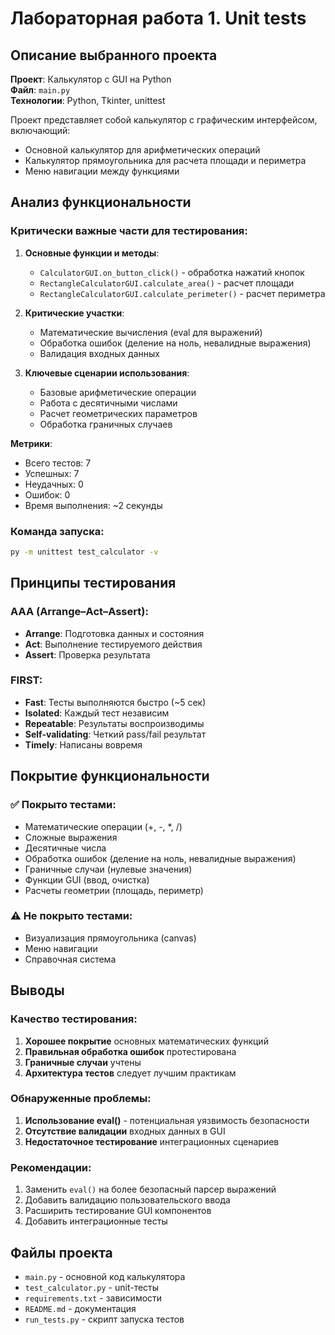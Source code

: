 # Лабораторная работа 1. Unit tests

## Описание выбранного проекта

**Проект**: Калькулятор с GUI на Python  
**Файл**: `main.py`  
**Технологии**: Python, Tkinter, unittest

Проект представляет собой калькулятор с графическим интерфейсом, включающий:
- Основной калькулятор для арифметических операций
- Калькулятор прямоугольника для расчета площади и периметра
- Меню навигации между функциями

## Анализ функциональности

### Критически важные части для тестирования:

1. **Основные функции и методы**:
   - `CalculatorGUI.on_button_click()` - обработка нажатий кнопок
   - `RectangleCalculatorGUI.calculate_area()` - расчет площади
   - `RectangleCalculatorGUI.calculate_perimeter()` - расчет периметра

2. **Критические участки**:
   - Математические вычисления (eval для выражений)
   - Обработка ошибок (деление на ноль, невалидные выражения)
   - Валидация входных данных

3. **Ключевые сценарии использования**:
   - Базовые арифметические операции
   - Работа с десятичными числами
   - Расчет геометрических параметров
   - Обработка граничных случаев



**Метрики**:
- Всего тестов: 7
- Успешных: 7
- Неудачных: 0
- Ошибок: 0
- Время выполнения: ~2 секунды

### Команда запуска:
```bash
py -m unittest test_calculator -v
```

## Принципы тестирования

### AAA (Arrange–Act–Assert):
- **Arrange**: Подготовка данных и состояния
- **Act**: Выполнение тестируемого действия
- **Assert**: Проверка результата

### FIRST:
- **Fast**: Тесты выполняются быстро (~5 сек)
- **Isolated**: Каждый тест независим
- **Repeatable**: Результаты воспроизводимы
- **Self-validating**: Четкий pass/fail результат
- **Timely**: Написаны вовремя

## Покрытие функциональности

### ✅ Покрыто тестами:
- Математические операции (+, -, *, /)
- Сложные выражения
- Десятичные числа
- Обработка ошибок (деление на ноль, невалидные выражения)
- Граничные случаи (нулевые значения)
- Функции GUI (ввод, очистка)
- Расчеты геометрии (площадь, периметр)

### ⚠️ Не покрыто тестами:
- Визуализация прямоугольника (canvas)
- Меню навигации
- Справочная система

## Выводы

### Качество тестирования:
1. **Хорошее покрытие** основных математических функций
2. **Правильная обработка ошибок** протестирована
3. **Граничные случаи** учтены
4. **Архитектура тестов** следует лучшим практикам

### Обнаруженные проблемы:
1. **Использование eval()** - потенциальная уязвимость безопасности
2. **Отсутствие валидации** входных данных в GUI
3. **Недостаточное тестирование** интеграционных сценариев

### Рекомендации:
1. Заменить `eval()` на более безопасный парсер выражений
2. Добавить валидацию пользовательского ввода
3. Расширить тестирование GUI компонентов
4. Добавить интеграционные тесты

## Файлы проекта

- `main.py` - основной код калькулятора
- `test_calculator.py` - unit-тесты
- `requirements.txt` - зависимости
- `README.md` - документация
- `run_tests.py` - скрипт запуска тестов
